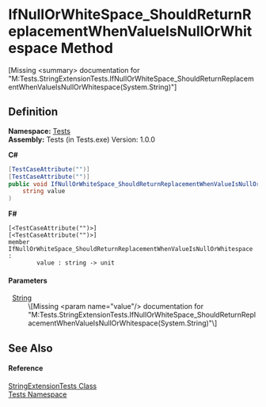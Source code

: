 # IfNullOrWhiteSpace_ShouldReturnReplacementWhenValueIsNullOrWhitespace Method


\[Missing &lt;summary&gt; documentation for "M:Tests.StringExtensionTests.IfNullOrWhiteSpace_ShouldReturnReplacementWhenValueIsNullOrWhitespace(System.String)"\]



## Definition
**Namespace:** <a href="N_Tests.md">Tests</a>  
**Assembly:** Tests (in Tests.exe) Version: 1.0.0

**C#**
``` C#
[TestCaseAttribute("")]
[TestCaseAttribute("")]
public void IfNullOrWhiteSpace_ShouldReturnReplacementWhenValueIsNullOrWhitespace(
	string value
)
```
**F#**
``` F#
[<TestCaseAttribute("")>]
[<TestCaseAttribute("")>]
member IfNullOrWhiteSpace_ShouldReturnReplacementWhenValueIsNullOrWhitespace : 
        value : string -> unit 
```



#### Parameters
<dl><dt>  <a href="https://learn.microsoft.com/dotnet/api/system.string" target="_blank" rel="noopener noreferrer">String</a></dt><dd>\[Missing &lt;param name="value"/&gt; documentation for "M:Tests.StringExtensionTests.IfNullOrWhiteSpace_ShouldReturnReplacementWhenValueIsNullOrWhitespace(System.String)"\]</dd></dl>

## See Also


#### Reference
<a href="T_Tests_StringExtensionTests.md">StringExtensionTests Class</a>  
<a href="N_Tests.md">Tests Namespace</a>  
